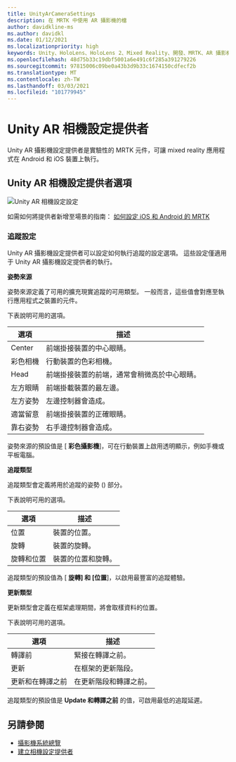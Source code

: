 ```yaml
---
title: UnityArCameraSettings
description: 在 MRTK 中使用 AR 攝影機的檔
author: davidkline-ms
ms.author: davidkl
ms.date: 01/12/2021
ms.localizationpriority: high
keywords: Unity、HoloLens、HoloLens 2、Mixed Reality、開發、MRTK、AR 攝影機、
ms.openlocfilehash: 48d75b33c19dbf5001a6e491c6f285a391279226
ms.sourcegitcommit: 97815006c09be0a43b3d9b33c1674150cdfecf2b
ms.translationtype: MT
ms.contentlocale: zh-TW
ms.lasthandoff: 03/03/2021
ms.locfileid: "101779945"
---
```

# <a name="unity-ar-camera-settings-provider"></a>Unity AR 相機設定提供者

Unity AR 攝影機設定提供者是實驗性的 MRTK 元件，可讓 mixed reality 應用程式在 Android 和 iOS 裝置上執行。

## <a name="unity-ar-camera-settings-provider-options"></a>Unity AR 相機設定提供者選項

![Unity AR 相機設定設定](../images/camera-system/UnityArSettingsConfiguration.png)

如需如何將提供者新增至場景的指南： [如何設定 iOS 和 Android 的 MRTK](../cross-platform/UsingARFoundation.md)

### <a name="tracking-settings"></a>追蹤設定

Unity AR 攝影機設定提供者可以設定如何執行追蹤的設定選項。 這些設定僅適用于 Unity AR 攝影機設定提供者的執行。

**姿勢來源**

姿勢來源定義了可用的擴充現實追蹤的可用類型。 一般而言，這些值會對應至執行應用程式之裝置的元件。

下表說明可用的選項。

| 選項 | 描述 |
| --- | --- |
| Center | 前端掛接裝置的中心眼睛。 |
| 彩色相機 | 行動裝置的色彩相機。 |
| Head | 前端掛接裝置的前端，通常會稍微高於中心眼睛。 |
| 左方眼睛 | 前端掛載裝置的最左邊。 |
| 左方姿勢 | 左邊控制器會造成。 |
| 適當留意 | 前端掛接裝置的正確眼睛。 |
| 靠右姿勢 | 右手邊控制器會造成。 |

姿勢來源的預設值是 [ **彩色攝影機**]，可在行動裝置上啟用透明顯示，例如手機或平板電腦。

**追蹤類型**

追蹤類型會定義將用於追蹤的姿勢 () 部分。

下表說明可用的選項。

| 選項 | 描述 |
| --- | --- |
| 位置 | 裝置的位置。 |
| 旋轉 | 裝置的旋轉。 |
| 旋轉和位置 | 裝置的位置和旋轉。 |

追蹤類型的預設值為 [ **旋轉] 和 [位置**]，以啟用最豐富的追蹤體驗。

**更新類型**

更新類型會定義在框架處理期間，將會取樣資料的位置。

下表說明可用的選項。

| 選項 | 描述 |
| --- | --- |
| 轉譯前 | 緊接在轉譯之前。 |
| 更新 | 在框架的更新階段。 |
| 更新和在轉譯之前 | 在更新階段和轉譯之前。 |

追蹤類型的預設值是 **Update 和轉譯之前** 的值，可啟用最低的追蹤延遲。

## <a name="see-also"></a>另請參閱

- [攝影機系統總覽](CameraSystemOverview.md)
- [建立相機設定提供者](CreateSettingsProvider.md)
